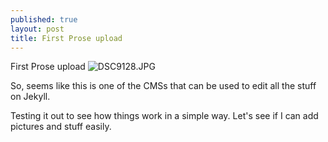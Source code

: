 ```yaml
---
published: true
layout: post
title: First Prose upload
---
```


First Prose upload
![DSC9128.JPG](https://letmeblog.github.io/images/dp.jpg)

So, seems like this is one of the CMSs that can be used to edit all the stuff on Jekyll. 

Testing it out to see how things work in a simple way. Let's see if I can add pictures and stuff easily. 
